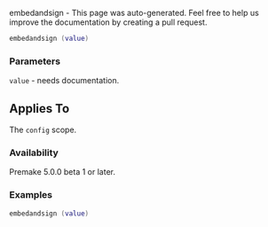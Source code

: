 embedandsign - This page was auto-generated. Feel free to help us improve the documentation by creating a pull request.

```lua
embedandsign (value)
```

### Parameters ###

`value` - needs documentation.

## Applies To ###

The `config` scope.

### Availability ###

Premake 5.0.0 beta 1 or later.

### Examples ###

```lua
embedandsign (value)
```

